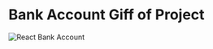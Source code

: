 # Bank Account Giff of Project

![React Bank Account](https://user-images.githubusercontent.com/76181662/166294931-c23b6338-8f05-40ae-af59-1256bd1aa8a3.gif)

